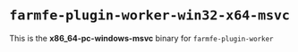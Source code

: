 # `farmfe-plugin-worker-win32-x64-msvc`

This is the **x86_64-pc-windows-msvc** binary for `farmfe-plugin-worker`
